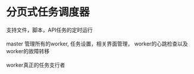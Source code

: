 # 分页式任务调度器<br/>
支持文件，脚本，API任务的定时运行<br/><br/>
master 管理所有的worker, 任务设置，相关界面管理， worker的心跳检查以及worker的故障转移<br/><br/>
worker真正的任务支行者<br/>
